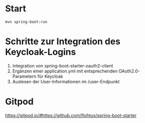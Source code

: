 # Start
```
mvn spring-boot:run
```

# Schritte zur Integration des Keycloak-Logins
1. Integration von spring-boot-starter-oauth2-client
2. Ergänzen einer application.yml mit entsprechenden OAuth2.0-Parametern für Keycloak
3. Auslesen der User-Informationen im /user-Endpunkt

# Gitpod
https://gitpod.io/#https://github.com/flohtux/spring-boot-starter
